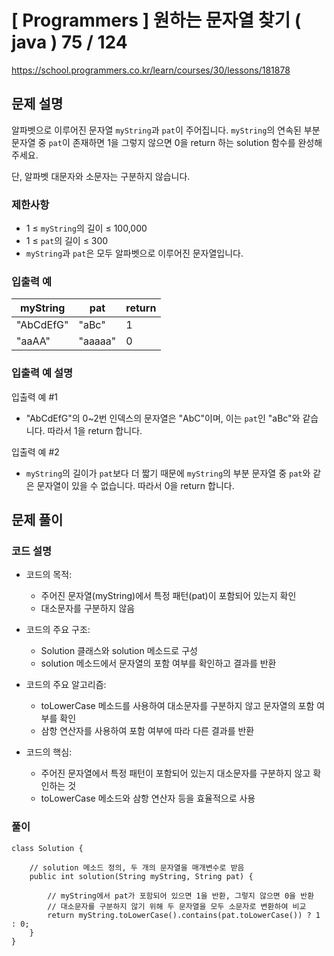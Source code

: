 # [ Programmers ] 원하는 문자열 찾기 ( java ) 75 / 124
https://school.programmers.co.kr/learn/courses/30/lessons/181878

## 문제 설명

알파벳으로 이루어진 문자열 `myString`과 `pat`이 주어집니다. `myString`의 연속된 부분 문자열 중 `pat`이 존재하면 1을 그렇지 않으면 0을 return 하는 solution 함수를 완성해 주세요.

단, 알파벳 대문자와 소문자는 구분하지 않습니다.


### 제한사항

- 1 ≤ `myString`의 길이 ≤ 100,000
- 1 ≤ `pat`의 길이 ≤ 300
- `myString`과 `pat`은 모두 알파벳으로 이루어진 문자열입니다.


### 입출력 예

|myString|pat|return|
|---|---|---|
|"AbCdEfG"|"aBc"|1|
|"aaAA"|"aaaaa"|0|

### 입출력 예 설명

입출력 예 #1

- "AbCdEfG"의 0~2번 인덱스의 문자열은 "AbC"이며, 이는 `pat`인 "aBc"와 같습니다. 따라서 1을 return 합니다.

입출력 예 #2

- `myString`의 길이가 `pat`보다 더 짧기 때문에 `myString`의 부분 문자열 중 `pat`와 같은 문자열이 있을 수 없습니다. 따라서 0을 return 합니다.

## 문제 풀이
### 코드 설명
- 코드의 목적:
    
    - 주어진 문자열(myString)에서 특정 패턴(pat)이 포함되어 있는지 확인
    - 대소문자를 구분하지 않음
- 코드의 주요 구조:
    
    - Solution 클래스와 solution 메소드로 구성
    - solution 메소드에서 문자열의 포함 여부를 확인하고 결과를 반환
- 코드의 주요 알고리즘:
    
    - toLowerCase 메소드를 사용하여 대소문자를 구분하지 않고 문자열의 포함 여부를 확인
    - 삼항 연산자를 사용하여 포함 여부에 따라 다른 결과를 반환
- 코드의 핵심:
    
    - 주어진 문자열에서 특정 패턴이 포함되어 있는지 대소문자를 구분하지 않고 확인하는 것
    - toLowerCase 메소드와 삼항 연산자 등을 효율적으로 사용

### 풀이
```
class Solution {

    // solution 메소드 정의, 두 개의 문자열을 매개변수로 받음
    public int solution(String myString, String pat) {
        
        // myString에서 pat가 포함되어 있으면 1을 반환, 그렇지 않으면 0을 반환
        // 대소문자를 구분하지 않기 위해 두 문자열을 모두 소문자로 변환하여 비교
        return myString.toLowerCase().contains(pat.toLowerCase()) ? 1 : 0;
    }
}
```

